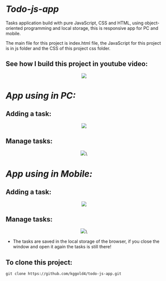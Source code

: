 # <i>Todo-js-app</i>

Tasks application build with pure JavaScript, CSS and HTML, using object-oriented programming and local storage, this is responsive app for PC and mobile.

The main file for this project is index.html file, the JavaScript for this project is in js folder and the CSS of this project css folder.

## See how I build this project in youtube video:

<p align="center">
    <a href="https://www.youtube.com/watch?v=Xixn1jT-4ro"><img src="https://img.youtube.com/vi/Xixn1jT-4ro/0.jpg"></a>
</p>

# <i>App using in PC:</i>

## Adding a task:

<p align="center">
    <img src="https://github.com/kggold4/todo-js-app/blob/main/images/gif/gif1.gif">
</p>

## Manage tasks:

<p align="center">
    <img src="https://github.com/kggold4/todo-js-app/blob/main/images/gif/gif2.gif">\
</p>

# <i>App using in Mobile:</i>

## Adding a task:

<p align="center">
    <img src="https://github.com/kggold4/todo-js-app/blob/main/images/gif/gif3.gif">
</p>

## Manage tasks:

<p align="center">
    <img src="https://github.com/kggold4/todo-js-app/blob/main/images/gif/gif4.gif">\
</p>

* The tasks are saved in the local storage of the browser, if you close the window and open it again the tasks is still there!

## To clone this project:

```
git clone https://github.com/kggold4/todo-js-app.git
```
